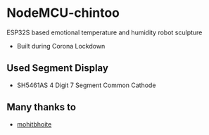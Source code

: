 # NodeMCU-chintoo
ESP32S based emotional temperature and humidity robot sculpture
- Built during Corona Lockdown

## Used Segment Display
- SH5461AS 4 Digit 7 Segment Common Cathode

## Many thanks to
- [mohitbhoite](https://github.com/mohitbhoite)
